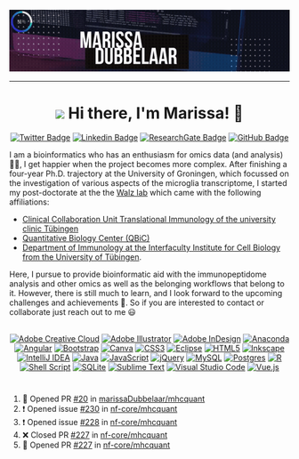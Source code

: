 [![Header](https://github.com/marissaDubbelaar/marissaDubbelaar/blob/7b4248bc8c1b1a943e1dc1f7c850a32b06117f32/content/header.gif)](.)

---

<h1 align="center"><img src="https://media.giphy.com/media/hvRJCLFzcasrR4ia7z/giphy.gif" width="25px"> Hi there, I'm Marissa! 🙂 </h1>
<div align="center">
  
<!-- [![Twitter Badge](https://img.shields.io/twitter/follow/Mldubbelaar)](https://twitter.com/Mldubbelaar) -->
[![Twitter Badge](https://img.shields.io/badge/-blue?style=social&logo=Twitter&logoColor=blue&link=https://twitter.com/Mldubbelaar)](https://twitter.com/Mldubbelaar) 
[![Linkedin Badge](https://img.shields.io/badge/-blue?style=social&logo=Linkedin&logoColor=blue&link=https://www.linkedin.com/in/marissadubbelaar/)](https://www.linkedin.com/in/marissadubbelaar/) 
[![ResearchGate Badge](https://img.shields.io/badge/-00CCBB?style=social&logo=ResearchGate&logoColor=00CCBB&link=https://www.researchgate.net/profile/Marissa-Dubbelaar)](https://www.researchgate.net/profile/Marissa-Dubbelaar)
[![GitHub Badge](https://img.shields.io/github/followers/marissaDubbelaar?label=follow&style=social)](https://github.com/marissaDubbelaar) 
<!-- Add resume on github page-->
  
</div>

I am a bioinformatics who has an enthusiasm for omics data (and analysis) 👩‍💻, I get happier when the project becomes more complex. After finishing a four-year Ph.D. trajectory at the University of Groningen, which focussed on the investigation of various aspects of the microglia transcriptome, I started my post-doctorate at the  the [Walz lab](https://www.immunology-tuebingen.de/groups/juliane-walz-junior-research-group.html?Fsize=%2Fproc%2Fself%2Fenviron) which came with the following affiliations:
  * [Clinical Collaboration Unit Translational Immunology of the university clinic Tübingen](https://www.medizin.uni-tuebingen.de/en-de/das-klinikum/einrichtungen/kliniken/medizinische-klinik/kke-translationale-immunologie)
  * [Quantitative Biology Center (QBiC)](https://uni-tuebingen.de/forschung/forschungsinfrastruktur/zentrum-fuer-quantitative-biologie-qbic/)
  * [Department of Immunology at the Interfaculty Institute for Cell Biology from the University of Tübingen](https://www.immunology-tuebingen.de/home.html). 

Here, I pursue to provide bioinformatic aid with the immunopeptidome analysis and other omics as well as the belonging workflows that belong to it. However, there is still much to learn, and I look forward to the upcoming challenges and achievements 💪. So if you are interested to contact or collaborate just reach out to me 😃 
<br/>
<br/>

<div align="center">
  
  [![Adobe Creative Cloud](https://img.shields.io/badge/-DA1F26.svg?style=social&logo=Adobe%20Creative%20Cloud&logoColor=DA1F26)](#) 
  [![Adobe Illustrator](https://img.shields.io/badge/-%23FF9A00.svg?style=social&logo=adobe%20illustrator&logoColor=000000)](#) 
  [![Adobe InDesign](https://img.shields.io/badge/-49021F?style=social&logo=adobeindesign&logoColor=49021F)](#) 
  [![Anaconda](https://img.shields.io/badge/-%2344A833.svg?style=social&logo=anaconda&logoColor=2344A833)](#) 
  [![Angular](https://img.shields.io/badge/-%23DD0031.svg?style=social&logo=angular&logoColor=23DD0031)](#) 
  [![Bootstrap](https://img.shields.io/badge/-%23563D7C.svg?style=social&logo=bootstrap&logoColor=23563D7C)](#) 
  [![Canva](https://img.shields.io/badge/-%2300C4CC.svg?style=social&logo=Canva&logoColor=2300C4CC)](#) 
  [![CSS3](https://img.shields.io/badge/-%231572B6.svg?&style=social&logo=css3&logoColor=231572B6)](#) 
  [![Eclipse](https://img.shields.io/badge/-FE7A16.svg?style=social&logo=Eclipse&logoColor=FE7A16)](#) 
  [![HTML5](https://img.shields.io/badge/-%23E34F26.svg?style=social&logo=html5&logoColor=23E34F26)](#) 
  [![Inkscape](https://img.shields.io/badge/-e0e0e0?style=social&logo=inkscape&logoColor=080A13)](#) 
  [![IntelliJ IDEA](https://img.shields.io/badge/-000000.svg?style=social&logo=intellij-idea&logoColor=000000)](#) 
  [![Java](https://img.shields.io/badge/-%23ED8B00.svg?style=social&logo=java&logoColor=23ED8B00)](#) 
  [![JavaScript](https://img.shields.io/badge/-%23323330.svg?style=social&logo=javascript&logoColor=%23F7DF1E)](#) 
  [![jQuery](https://img.shields.io/badge/-%230769AD.svg?style=social&logo=jquery&logoColor=230769AD)](#) 
  [![MySQL](https://img.shields.io/badge/-%2300f.svg?style=social&logo=mysql&logoColor=2300f)](#) 
  [![Postgres](https://img.shields.io/badge/-%23316192.svg?style=social&logo=postgresql&logoColor=23316192)](#) 
  [![R](https://img.shields.io/badge/-%23276DC3.svg?style=social&logo=r&logoColor=23276DC3)](#) 
  [![Shell Script](https://img.shields.io/badge/-%23121011.svg?style=social&logo=gnu-bash&logoColor=23121011)](#)
  [![SQLite](https://img.shields.io/badge/-%2307405e.svg?style=social&logo=sqlite&logoColor=2307405e)](#)
  [![Sublime Text](https://img.shields.io/badge/-%23575757.svg?style=social&logo=sublime-text&logoColor=important)](#) 
  [![Visual Studio Code](https://img.shields.io/badge/-0078d7.svg?style=social&logo=visual-studio-code&logoColor=0078d7)](#)
  [![Vue.js](https://img.shields.io/badge/-%2335495e.svg?style=social&logo=vuedotjs&logoColor=%234FC08D)](#)

</div>

# 

<!-- ### :octocat: My latest contributions on GitHub -->
<!--START_SECTION:activity-->
1. 💪 Opened PR [#20](https://github.com/marissaDubbelaar/mhcquant/pull/20) in [marissaDubbelaar/mhcquant](https://github.com/marissaDubbelaar/mhcquant)
2. ❗️ Opened issue [#230](https://github.com/nf-core/mhcquant/issues/230) in [nf-core/mhcquant](https://github.com/nf-core/mhcquant)
3. ❗️ Opened issue [#228](https://github.com/nf-core/mhcquant/issues/228) in [nf-core/mhcquant](https://github.com/nf-core/mhcquant)
4. ❌ Closed PR [#227](https://github.com/nf-core/mhcquant/pull/227) in [nf-core/mhcquant](https://github.com/nf-core/mhcquant)
5. 💪 Opened PR [#227](https://github.com/nf-core/mhcquant/pull/227) in [nf-core/mhcquant](https://github.com/nf-core/mhcquant)
<!--END_SECTION:activity-->

<!-- [![GitHub metrics](https://metrics.lecoq.io/marissadubbelaar)](https://metrics.lecoq.io/marissadubbelaar) -->
 
